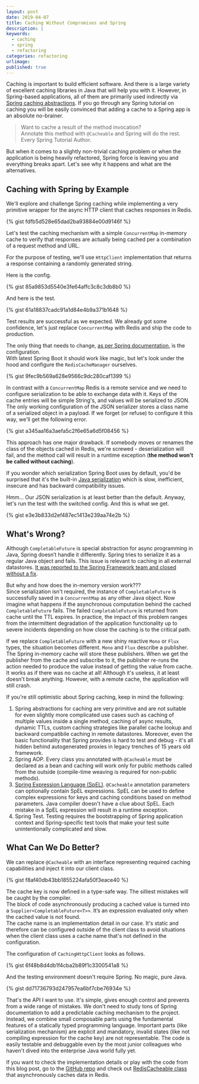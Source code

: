 ```yaml
---
layout: post
date: 2019-04-07
title: Caching Without Compromises and Spring
description: |
keywords:
  - caching
  - spring
  - refactoring
categories: refactoring
urlimage:
published: true
---
```


Caching is important to build efficient software. And there is a large variety of excellent caching libraries in Java that will help you with it. However, in Spring-based applications, all of them are primarily used indirectly via [Spring caching abstractions](https://docs.spring.io/spring-boot/docs/current/reference/html/boot-features-caching.html). If you go through any Spring tutorial on caching you will be easily convinced that adding a cache to a Spring app is an absolute no-brainer.    

>Want to cache a result of the method invocation?  
>Annotate this method with `@Cacheable` and Spring will do the rest.  
>Every Spring Tutorial Author.  

But when it comes to a slightly non-trivial caching problem or when the application is being heavily refactored, Spring force is leaving you and everything breaks apart. Let's see why it happens and what are the alternatives.  

<!--more-->

## Caching with Spring by Example

We'll explore and challenge Spring caching while implementing a very primitive wrapper for the async HTTP client that caches responses in Redis.  

{% gist fdfb5d528e65dad2ba93884e00d9146f %}

Let's test the caching mechanism with a simple `ConcurrentMap` in-memory cache to verify that responses are actually being cached per a combination of a request method and URL.  

For the purpose of testing, we'll use `HttpClient` implementation that returns a response containing a randomly generated string.  

Here is the config.  

{% gist 85a9853d5540e3fe64affc3c8c3db8b0 %}

And here is the test. 

{% gist 61a18837cadc91a1d84e4b9a371b1648 %}

Test results are successful as we expected. We already got some confidence, let's just replace `ConcurrentMap` with Redis and ship the code to production.  

The only thing that needs to change, [as per Spring documentation](https://docs.spring.io/spring-boot/docs/current/reference/html/boot-features-caching.html), is the configuration.  
With latest Spring Boot it should work like magic, but let's look under the hood and configure the `RedisCacheManager` ourselves.  

{% gist 9fec9b569a628e9566c9dc280caf1399 %}

In contrast with a `ConcurrentMap` Redis is a remote service and we need to configure serialization to be able to exchange data with it. Keys of the cache entries will be simple String's, and values will be serialized to JSON.  
The only working configuration of the JSON serializer stores a class name of a serialized object in a payload. If we forget (or refuse) to configure it this way, we'll get the following error.  

{% gist a345aa16a3aefa5c2f6e65a6d5f08456 %}

This approach has one major drawback. If somebody moves or renames the class of the objects cached in Redis, we're screwed - deserialization will fail, and the method call will result in a runtime exception (**the method won’t be called without caching**).  

If you wonder which serialization Spring Boot uses by default, you'd be surprised that it's the built-in [Java serialization](https://docs.spring.io/spring-data/redis/docs/current/api/org/springframework/data/redis/serializer/JdkSerializationRedisSerializer.html) which is slow, inefficient, insecure and has backward compatibility issues.  

Hmm... Our JSON serialization is at least better than the default. Anyway, let's run the test with the switched config. And this is what we get.  

{% gist e3e3b833d2ef487ec1413e239aa74e2b %}

## What's Wrong?

Although `CompletableFuture` is special abstraction for async programming in Java, Spring doesn’t handle it differently. Spring tries to serialize it as a regular Java object and fails. This issue is relevant to caching in all external datastores. [It was reported to the Spring Framework team and closed without a fix](https://github.com/spring-projects/spring-framework/issues/17559).  

But why and how does the in-memory version work???  
Since serialization isn't required, the instance of `CompletableFuture` is successfully saved in a `ConcurrentMap` as any other Java object. Now imagine what happens if the asynchronous computation behind the cached `CompletableFuture` fails. The failed `CompletableFuture` is returned from cache until the TTL expires. In practice, the impact of this problem ranges from the intermittent degradation of the application functionality up to severe incidents depending on how close the caching is to the critical path.  

If we replace `CompletableFuture` with a new shiny reactive `Mono` or `Flux` types, the situation becomes different. `Mono` and `Flux` describe a publisher. The Spring in-memory cache will store these publishers. When we get the publisher from the cache and subscribe to it, the publisher re-runs the action needed to produce the value instead of getting the value from cache. It works as if there was no cache at all! Although it's useless, it at least doesn't break anything. However, with a remote cache, the application will still crash.  

If you're still optimistic about Spring caching, keep in mind the following:  
1. Spring abstractions for caching are very primitive and are not suitable for even slightly more complicated use cases such as caching of multiple values inside a single method, caching of async results, dynamic TTLs, custom caching strategies like parallel cache lookup and backward compatibile caching in remote datastores. Moreover, even the basic functionality that Spring provides is hard to test and debug - it's all hidden behind autogenerated proxies in legacy trenches of 15 years old framework.    
2. Spring AOP. Every class you annotated with `@Cacheable` must be declared as a bean and caching will work only for public methods called from the outside (compile-time weaving is required for non-public methods).  
3. [Spring Expression Language (SpEL)](https://www.baeldung.com/spring-expression-language). `@Cacheable` annotation parameters can optionally contain SpEL expressions. SpEL can be used to define complex expressions for keys and caching conditions based on method parameters. Java compiler doesn't have a clue about SpEL. Each mistake in a SpEL expression will result in a runtime exception.  
4. Spring Test. Testing requires the bootstrapping of Spring application context and Spring-specific test tools that make your test suite unintentionally complicated and slow.  

## What Can We Do Better?

We can replace `@Cacheable` with an interface representing required caching capabilities and inject it into our client class.  

{% gist f8af40db43bb1855224afa50f3eace40 %}

The cache key is now defined in a type-safe way. The silliest mistakes will be caught by the compiler.  
The block of code asynchronously producing a cached value is turned into a `Supplier<CompletableFuture<T>>`. It’s an expression evaluated only when the cached value is not found.  
The cache name is an implementation detail in our case. It's static and therefore can be configured outside of the client class to avoid situations when the client class uses a cache name that's not defined in the configuration.  

The configuration of `CachingHttpClient` looks as follows.  

{% gist 6f48b8d4db1f4cba2b89f1c3300541a8 %}

And the testing environment doesn't require Spring. No magic, pure Java.  

{% gist dd71736793d247957ea6bf7cbe76934e %}

That's the API I want to use. It's simple, gives enough control and prevents from a wide range of mistakes. We don't need to study tons of Spring documentation to add a predictable caching mechanism to the project. Instead, we combine small composable parts using the fundamental features of a statically typed programming language. Important parts (like serialization mechanism) are explicit and mandatory, invalid states (like not compiling expression for the cache key) are not representable. The code is easily testable and debuggable even by the most junior colleagues who haven't dived into the enterprise Java world fully yet.  

If you want to check the implementation details or play with the code from this blog post, go to the [GitHub repo](http://bit.ly/2UEl8Aj) and check out [RedisCacheable class](http://bit.ly/2YVeJ2Z) that asynchronously caches data in Redis.  
